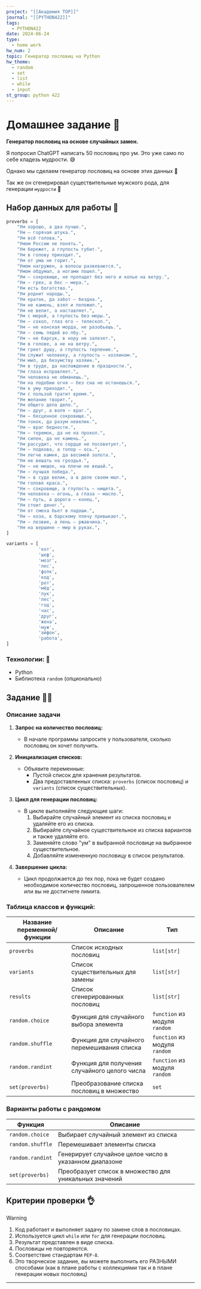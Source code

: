 ```yaml
---
project: "[[Академия TOP]]"
journal: "[[PYTHON422]]"
tags:
  - PYTHON422
date: 2024-06-24
type:
  - home work
hw_num: 2
topic: Генератор пословиц на Python
hw_theme:
  - random
  - set
  - list
  - while
  - input
st_group: python 422
---
```


# Домашнее задание 📃
**Генератор пословиц на основе случайных замен.**

Я попросил ChatGPT написать 50 пословиц про ум. Это уже само по себе кладезь мудрости. 😅

Однако мы сделаем генератор пословиц на основе этих данных 🧠

Так же он сгенерировал существительные мужского рода, для генерации `мудрости` 🙂

## Набор данных для работы 💽
```python
proverbs = [
    "Ум хорошо, а два лучше.",
    "Ум — горячая штука.",
    "Ум всё голова.",
    "Умом Россию не понять.",
    "Ум бережет, а глупость губит.",
    "Ум в голову приходит.",
    "Ум от ума не горит.",
    "Умом нагружен, а волосы развеваются.",
    "Умом обдумал, а ногами пошел.",
    "Ум — сокровище, не пропадет без него и копье на ветру.",
    "Ум — грех, а бес — мера.",
    "Ум есть богатство.",
    "Ум роднит народы.",
    "Ум краток, да забот — бездна.",
    "Ум не камень, взял и положил.",
    "Ум не велит, а наставляет.",
    "Ум с мерой, а глупость без меры.",
    "Ум — сокол, глаз его — телескоп.",
    "Ум — не конская морда, не разобьешь.",
    "Ум — семь пядей во лбу.",
    "Ум — не барсук, в нору не залезет.",
    "Ум в голове, а не на ветру.",
    "Ум греет душу, а глупость терпение.",
    "Ум служит человеку, а глупость — хозяином.",
    "Ум мил, да безумству хозяин.",
    "Ум в труде, да наслаждение в праздности.",
    "Ум глаза исправляет.",
    "Ум человека не обманешь.",
    "Ум на подобии огня — без сна не останешься.",
    "Ум к уму приходит.",
    "Ум с пользой тратит время.",
    "Ум желание творит.",
    "Ум общего дела дело.",
    "Ум — друг, а воля — враг.",
    "Ум — бесценное сокровище.",
    "Ум тонок, да разум невелик.",
    "Ум — враг бедности.",
    "Ум — теремок, да не на прокол.",
    "Ум силен, да не камень.",
    "Ум рассудит, что сердце не посоветует.",
    "Ум — подкова, а топор — ось.",
    "Ум легче камня, да весомей золота.",
    "Ум не вешать на гроздья.",
    "Ум — не мешок, на плечи не вешай.",
    "Ум — лучшая победа.",
    "Ум — в суде велик, а в деле своем мал.",
    "Ум голове краса.",
    "Ум — сокровище, а глупость — нищета.",
    "Ум человека — огонь, а глаза — масло.",
    "Ум — путь, а дорога — конец.",
    "Ум стоит денег.",
    "Ум от смеха бьет в ладоши.",
    "Ум — коза, к барскому плечу привыкает.",
    "Ум — лезвие, а лень — ржавчина.",
    "Ум на вершине — мир в руках.",
]

variants = [
			'кот',
			'шеф',
			'мозг',
			'лес',
			'фолк',
			'код',
			'рот',
			'мёд',
			'лук',
			'лес',
			'год',
			'час',
			'друг',
			'жена',
			'муж',
			'айфон',
			'работа',
]
```


### Технологии: 🦾
- Python
- Библиотека `random` (опционально)

## Задание 👷‍♂️

### Описание задачи

1. **Запрос на количество пословиц:**
   - В начале программы запросите у пользователя, сколько пословиц он хочет получить.

2. **Инициализация списков:**
   - Объявите переменные:
     - Пустой список для хранения результатов.
     - Два предоставленных списка: `proverbs` (список пословиц) и `variants` (список существительных).

3. **Цикл для генерации пословиц:**
   - В цикле выполняйте следующие шаги:
     1. Выбирайте случайный элемент из списка пословиц и удаляйте его из списка.
     2. Выбирайте случайное существительное из списка вариантов и также удаляйте его.
     3. Заменяйте слово "ум" в выбранной пословице на выбранное существительное.
     4. Добавляйте измененную пословицу в список результатов.

4. **Завершение цикла:**
   - Цикл продолжается до тех пор, пока не будет создано необходимое количество пословиц, запрошенное пользователем или вы не достигнете лимита.

### Таблица классов и функций:

| Название переменной/функции | Описание                                                 | Тип                                      |
|-----------------------------|----------------------------------------------------------|------------------------------------------|
| `proverbs`                  | Список исходных пословиц                                 | `list[str]`                              |
| `variants`                  | Список существительных для замены                        | `list[str]`                              |
| `results`                   | Список сгенерированных пословиц                          | `list[str]`                              |
| `random.choice`             | Функция для случайного выбора элемента                   | `function` из модуля `random`            |
| `random.shuffle`            | Функция для случайного перемешивания списка              | `function` из модуля `random`            |
| `random.randint`            | Функция для получения случайного целого числа            | `function` из модуля `random`            |
| `set(proverbs)`             | Преобразование списка пословиц в множество               | `set`                                    |
### Варианты работы с рандомом

| Функция          | Описание                                                |
|------------------|---------------------------------------------------------|
| `random.choice`  | Выбирает случайный элемент из списка                    |
| `random.shuffle` | Перемешивает элементы списка                            |
| `random.randint` | Генерирует случайное целое число в указанном диапазоне  |
| `set(proverbs)`  | Преобразует список в множество для уникальных значений  |

## Критерии проверки 👌

>[!warning]
>
>1. Код работает и выполняет задачу по замене слов в пословицах.
>2. Используется цикл `while` или `for` для генерации пословиц.
>3. Результат представлен в виде списка.
>4. Пословицы не повторяются.
>5. Соответствие стандартам `PEP-8`.
>6. Это творческое задание, вы можете выполнить его РАЗНЫМИ способами (как в плане работы с коллекциями так и в плане генерации новых пословиц)

---